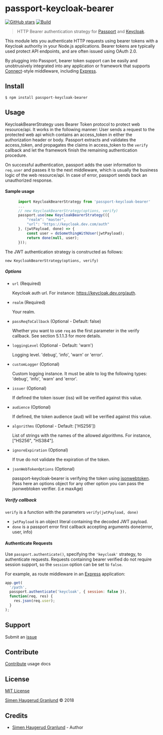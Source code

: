 # passport-keycloak-bearer

[![GitHub stars](https://img.shields.io/github/stars/hgranlund/passport-keycloak-bearer.svg?style=social&label=Stars)](https://github.com/hgranlund/passport-keycloak-bearer)
[![Build](https://travis-ci.org/hgranlund/passport-keycloak-bearer.png)](http://travis-ci.org/hgranlund/passport-keycloak-bearer)

> HTTP Bearer authentication strategy for [Passport](http://passportjs.org/) and [Keycloak](https://www.keycloak.org/).

This module lets you authenticate HTTP requests using bearer tokens with a Keycloak authority in your Node.js
applications. Bearer tokens are typically used protect API endpoints, and are
often issued using OAuth 2.0.

By plugging into Passport, bearer token support can be easily and unobtrusively
integrated into any application or framework that supports
[Connect](http://www.senchalabs.org/connect/)-style middleware, including
[Express](http://expressjs.com/).

## Install

    $ npm install passport-keycloak-bearer

## Usage

KeycloakBearerStrategy uses Bearer Token protocol to protect web resource/api. It works in the following manner:
User sends a request to the protected web api which contains an access_token in either the authorization header or body. Passport extracts and validates the access_token, and propagates the claims in access_token to the `verify` callback and let the framework finish the remaining authentication procedure.

On successful authentication, passport adds the user information to `req.user` and passes it to the next middleware, which is usually the business logic of the web resource/api. In case of error, passport sends back an unauthorized response.

#### Sample usage

```js
      import KeycloakBearerStrategy from 'passport-keycloak-bearer'
      ...
      // new KeycloakBearerStrategy(options, verify)
      passport.use(new KeycloakBearerStrategy(({
          "realm": "master",
          "url": "https://keycloak.dev.com/auth"
      }, (jwtPayload, done) => {
          const user = doSomethingWithUser(jwtPayload);
          return done(null, user);
      }));
```

The JWT authentication strategy is constructed as follows:

    new KeycloakBearerStrategy(options, verify)

##### Options

- `url` (Required)

  Keycloak auth url. For instance: https://keycloak.dev.org/auth.

- `realm` (Required)

  Your realm.

- `passReqToCallback` (Optional - Default: false)

  Whether you want to use `req` as the first parameter in the verify callback. See section 5.1.1.3 for more details.

- `loggingLevel` (Optional - Default: 'warn')

  Logging level. 'debug', 'info', 'warn' or 'error'.

- `customLogger` (Optional)

  Custom logging instance. It must be able to log the following types: 'debug', 'info', 'warn' and 'error'.

- `issuer` (Optional)

  If defined the token issuer (iss) will be verified against this
  value.

- `audience` (Optional)

  If defined, the token audience (aud) will be verified against
  this value.

- `algorithms` (Optional - Default: ['HS256'])

  List of strings with the names of the allowed algorithms. For instance, ["HS256", "HS384"].

- `ignoreExpiration` (Optional)

  If true do not validate the expiration of the token.

- `jsonWebTokenOptions` (Optional)

  passport-keycloak-bearer is verifying the token using [jsonwebtoken](https://github.com/auth0/node-jsonwebtoken).
  Pass here an options object for any other option you can pass the jsonwebtoken verifier. (i.e maxAge)

##### Verify callback

`verify` is a function with the parameters `verify(jwtPayload, done)`

- `jwtPayload` is an object literal containing the decoded JWT payload.
- `done` is a passport error first callback accepting arguments
  done(error, user, info)

#### Authenticate Requests

Use `passport.authenticate()`, specifying the `'keycloak'` strategy, to
authenticate requests. Requests containing bearer verified do not require session support, so the `session` option can be set to `false`.

For example, as route middleware in an [Express](http://expressjs.com/)
application:

```js
app.get(
  '/path',
  passport.authenticate('keycloak', { session: false }),
  function(req, res) {
    res.json(req.user);
  }
);
```

## Support

Submit an [issue](https://github.com/hgranlund/passport-keycloak-bearer/issues/new)

## Contribute

[Contribute](https://github.com/hgranlund/passport-keycloak-bearer/blob/master/CONTRIBUTING.md) usage docs

## License

[MIT License](https://github.com/hgranlund/passport-keycloak-bearer/blob/master/LICENSE)

[Simen Haugerud Granlund](https://hgranlund.com) © 2018

## Credits

- [Simen Haugerud Granlund](https://hgranlund.com) - Author
